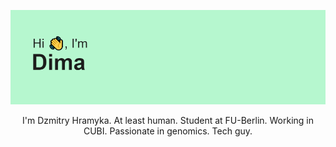 <p align="center">
 
</p align="center">
<img src="https://github.com/gromdimon/gromdimon/blob/main/header.png" />

<p align="center">
  I'm Dzmitry Hramyka.
 At least human.
 Student at FU-Berlin.
 Working in CUBI.
 Passionate in genomics.
 Tech guy.
</p>  

